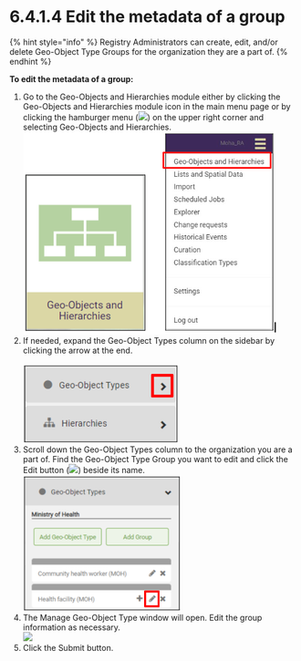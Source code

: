 # 6.4.1.4 Edit the metadata of a group

{% hint style="info" %}
Registry Administrators can create, edit, and/or delete Geo-Object Type Groups for the organization they are a part of.
{% endhint %}

**To edit the metadata of a group:**

1. Go to the Geo-Objects and Hierarchies module either by clicking the Geo-Objects and Hierarchies module icon in the main menu page or by clicking the hamburger menu (![](https://lh3.googleusercontent.com/iuPmL\_Z1smFoRNK34qpVh9--96pLjj8A-P4QdCAlpcvxkSIfD3bihusMrW6MlenmddHse4DMtkIfNaLzts2tH95aM8vei5RBC6-FuLkbYRi4j4V9LiSgid0KfK2wPUgPo-Oim\_IF7FqvJW8Ck-ESi0sPLJ2Hi6rets24LbXMhLUD7h3zOJePImZz)) on the upper right corner and selecting Geo-Objects and Hierarchies.\
   ![](<../../../../../.gitbook/assets/image (1) (1).png>)
2. If needed, expand the Geo-Object Types column on the sidebar by clicking the arrow at the end.\
   \
   ![](<../../../../../.gitbook/assets/image (4) (1).png>)
3. Scroll down the Geo-Object Types column to the organization you are a part of. Find the Geo-Object Type Group you want to edit and click the Edit button (![](https://lh5.googleusercontent.com/eWbIfLxWl4e8EDQxhct0paMJLckzJIfSi1K3wE4RtIDwyiWkSj73jYAYwkyoa-MkAjmqYo96Ete6QlKkUQ0omVtCFnaH6LfJRAPZrmrbDaSTWLHSImgY-cm-4P4S8h-Pgz0K9ql8d1nuIleRLMN\_0Yzbajxj37KP5XNSfKtF3Lhs4O1ZVIK9S3PR)) beside its name.\
   ![](<../../../../../.gitbook/assets/image (15).png>)
4. The Manage Geo-Object Type window will open. Edit the group information as necessary.\
   ![](https://lh5.googleusercontent.com/LUq2gF\_rVLwaPqF1NQMcWjIxUWTeO7DzHB0lk4PKjennvyCI0HOu0gbn7-VZ7xpza9H1DwpQyKpg\_ISpnW2A62Gt2TS8HBAnnVUi2wFfeMrLnTQ0roHYhx4HB2Q6FHKoPulHgxzOBq6frlLbwQu\_BK-18-LPIOV69fWPPULED\_ytG0tQTD7oduge)
5. Click the Submit button.
